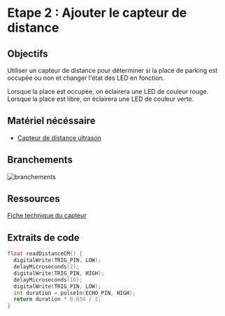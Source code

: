 # Etape 2 : Ajouter le capteur de distance

## Objectifs
Utiliser un capteur de distance pour déterminer si la place de parking est occupée ou non et changer l'état des LED en fonction. 

Lorsque la place est occupée, on éclairera une LED de couleur rouge.   
Lorsque la place est libre, on éclairera une LED de couleur verte. 

## Matériel nécéssaire 
- [Capteur de distance ultrason](https://leony.ydayslyon.fr/consumables/159)

## Branchements
![branchements](../images/step-2.png)

## Ressources 
[Fiche technique du capteur](https://cdn.sparkfun.com/datasheets/Sensors/Proximity/HCSR04.pdf)

## Extraits de code 

```c
float readDistanceCM() {
  digitalWrite(TRIG_PIN, LOW);
  delayMicroseconds(2);
  digitalWrite(TRIG_PIN, HIGH);
  delayMicroseconds(10);
  digitalWrite(TRIG_PIN, LOW);
  int duration = pulseIn(ECHO_PIN, HIGH);
  return duration * 0.034 / 2;
}
```
